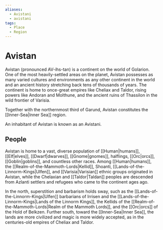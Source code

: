 ```yaml
---
aliases:
  - Avistani
  - avistani
tags:
  - Place
  - Region
---
```

# Avistan
Avistan (pronounced AV-ihs-tan) is a continent on the world of Golarion. One of the most heavily-settled areas on the planet, Avistan possesses as many varied cultures and environments as any other continent in the world and an ancient history stretching back tens of thousands of years. The continent is home to once-great empires like Cheliax and Taldor, rising powers like Andoran and Molthune, and the ancient ruins of Thassilon in the wild frontier of Varisia. 

Together with the northernmost third of Garund, Avistan constitutes the [[Inner-Sea|Inner Sea]] region.

An inhabitant of Avistan is known as an Avistani. 

## People
Avistan is home to a vast, diverse population of [[Human|humans]], [[Elf|elves]], [[Dwarf|dwarves]], [[Gnome|gnomes]], halflings, [[Orc|orcs]], [[Goblin|goblins]], and countless other races. Among [[Human|humans]], the [[Realm-of-the-Mammoth-Lords|Kellid]], Shoanti, [[Lands-of-the-Linnorm-Kings|Ulfen]], and [[Varisia|Varisian]] ethnic groups originated in Avistan, while the Chelaxian and [[Taldor|Taldan]] peoples are descended from Azlanti settlers and refugees who came to the continent ages ago.

In the north, superstition and barbarism holds sway, such as the [[Lands-of-the-Linnorm-Kings|Ulfen]] barbarians of Irrisen and the [[Lands-of-the-Linnorm-Kings|Lands of the Linnorm Kings]], the Kellids of the [[Realm-of-the-Mammoth-Lords|Realm of the Mammoth Lords]], and the [[Orc|orcs]] of the Hold of Belkzen. Further south, toward the [[Inner-Sea|Inner Sea]], the lands are more civilized and magic is more widely accepted, as in the centuries-old empires of Cheliax and Taldor.